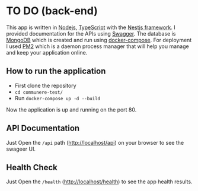 # TO DO (back-end)

This app is written in [Nodejs](https://nodejs.org/en/), [TypeScript](https://www.typescriptlang.org/) with the [Nestjs framework](https://nestjs.com/). I provided documentation for the APIs using [Swagger](https://swagger.io/).
The database is [MongoDB](https://www.mongodb.com/) which is created and run using [docker-compose](https://docs.docker.com/compose/).
For deployment I used [PM2](https://pm2.keymetrics.io/) which is a daemon process manager that will help you manage and keep your application online.

## How to run the application

* First clone the repository
* `cd communere-test/`
* Run `docker-compose up -d --build`

Now the application is up and running on the port 80.

## API Documentation

Just Open the `/api` path (<http://localhost/api>) on your browser to see the swageer UI.

## Health Check

Just Open the `/health` (<http://localhost/health>) to see the app health results.
